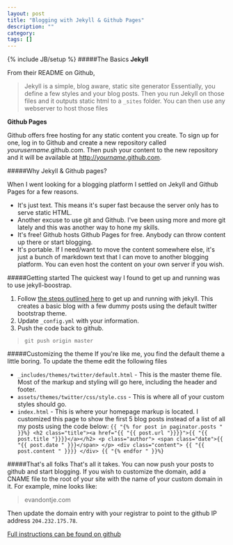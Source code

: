 ```yaml
---
layout: post
title: "Blogging with Jekyll & Github Pages"
description: ""
category: 
tags: []
---
```

{% include JB/setup %}
#####The Basics
**Jekyll**

From their README on Github,
> Jekyll is a simple, blog aware, static site generator
Essentially, you define a few styles and your blog posts. Then you run Jekyll on those files and it outputs static html to a `_sites` folder. You can then use any webserver to host those files

**Github Pages**

Github offers free hosting for any static content you create. To sign up for one, log in to Github and create a new repository called *yourusername*.github.com. Then push your content to the new repository and it will be available at [http://*yourname*.github.com](http://yourname.github.com).

#####Why Jekyll & Github pages?

When I went looking for a blogging platform I settled on Jekyll and Github Pages for a few reasons.
+ It's just text. This means it's super fast because the server only has to serve static HTML.
+ Another excuse to use git and Github. I've been using more and more git lately and this was another way to hone my skills.
+ It's free! Github hosts Github Pages for free. Anybody can throw content up there or start blogging.
+ It's portable. If I need/want to move the content somewhere else, it's just a bunch of markdown text that I can move to another blogging platform. You can even host the content on your own server if you wish.

#####Getting started
The quickest way I found to get up and running was to use jekyll-boostrap.

1. Follow [the steps outlined here](http://jekyllbootstrap.com/usage/jekyll-quick-start.html) to get up and running with jekyll. This creates a basic blog with a few dummy posts using the default twitter bootstrap theme.
1. Update `_config.yml` with your information.
1. Push the code back to github.
>`git push origin master`

#####Customizing the theme
If you're like me, you find the default theme a little boring. To update the theme edit the following files
+ `_includes/themes/twitter/default.html` - This is the master theme file. Most of the markup and styling will go here, including the header and footer.
+ `assets/themes/twitter/css/style.css` - This is where all of your custom styles should go.
+ `index.html` - This is where your homepage markup is located. I customized this page to show the first 5 blog posts instead of a list of all my posts using the code below:
    `{{ "{% for post in paginator.posts " }}%}
      <h2 class="title"><a href="{{ "{{ post.url "}}}}">{{ "{{ post.title "}}}}</a></h2>
      <p class="author">
        <span class="date">{{ "{{ post.date " }}}</span>
      </p>
      <div class="content">
        {{ "{{ post.content " }}}}
      </div>
    {{ "{% endfor " }}%}`

#####That's all folks
That's all it takes. You can now push your posts to github and start blogging. If you wish to customize the domain, add a CNAME file to the root of your site with the name of your custom domain in it. For example, mine looks like:
>evandontje.com

Then update the domain entry with your registrar to point to the github IP address `204.232.175.78`.

[Full instructions can be found on github](https://help.github.com/articles/setting-up-a-custom-domain-with-github-pages)
